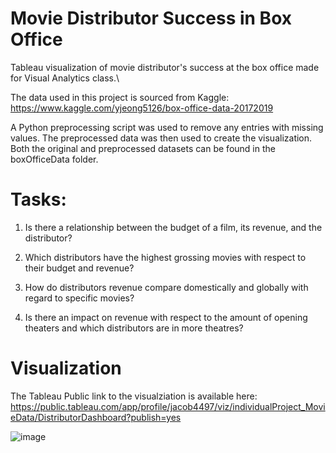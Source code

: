 # Movie Distributor Success in Box Office
Tableau visualization of movie distributor's success at the box office made for Visual Analytics class.\

The data used in this project is sourced from Kaggle:\
https://www.kaggle.com/yjeong5126/box-office-data-20172019

A Python preprocessing script was used to remove any entries with missing values. The preprocessed data was then used to create the visualization.
Both the original and preprocessed datasets can be found in the boxOfficeData folder.

# Tasks:

1. Is there a relationship between the budget of a film, its revenue, and the distributor?

2. Which distributors have the highest grossing movies with respect to their budget and revenue?

3. How do distributors revenue compare domestically and globally with regard to specific movies?

4. Is there an impact on revenue with respect to the amount of opening theaters and which distributors are in more theatres?

# Visualization
The Tableau Public link to the visualziation is available here:\
https://public.tableau.com/app/profile/jacob4497/viz/individualProject_MovieData/DistributorDashboard?publish=yes

![image](https://user-images.githubusercontent.com/37620953/144924918-47a51e5b-d185-48c1-af0d-dcf235e86bbf.png)
